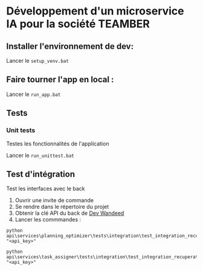 # Développement d'un microservice IA pour la société TEAMBER

## Installer l'environnement de dev:

Lancer le ```setup_venv.bat```

## Faire tourner l'app en local :


Lancer le ```run_app.bat```


## Tests

### Unit tests
Testes les fonctionnalités de l'application

Lancer le ```run_unittest.bat```

## Test d'intégration
Test les interfaces avec le back

1. Ouvrir une invite de commande
2. Se rendre dans le répertoire du projet
3. Obtenir la clé API du back de [Dev Wandeed](https://development.wandeed.com)
4. Lancer les commmandes :

``` 
python api\services\planning_optimizer\tests\integration\test_integration_recuperation_data.py "<api_key>" 
```

``` 
python api\services\task_assigner\tests\integration\test_integration_recuperation_data.py "<api_key>" 
```





